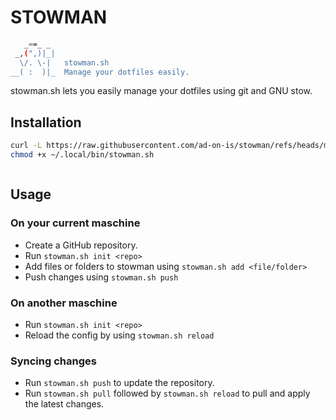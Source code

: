 # STOWMAN

```bash
   _==_ _
 _,(",)|_|
  \/. \-|   stowman.sh
__( :  )|_  Manage your dotfiles easily.

```

stowman.sh lets you easily manage your dotfiles using git and GNU stow.

## Installation

```bash
curl -L https://raw.githubusercontent.com/ad-on-is/stowman/refs/heads/main/stowman.sh > ~/.local/bin/stowman.sh
chmod +x ~/.local/bin/stowman.sh
```

```

```

## Usage

### On your current maschine

- Create a GitHub repository.
- Run `stowman.sh init <repo>`
- Add files or folders to stowman using `stowman.sh add <file/folder>`
- Push changes using `stowman.sh push`

### On another maschine

- Run `stowman.sh init <repo>`
- Reload the config by using `stowman.sh reload`

### Syncing changes

- Run `stowman.sh push` to update the repository.
- Run `stowman.sh pull` followed by `stowman.sh reload` to pull and apply the latest changes.

